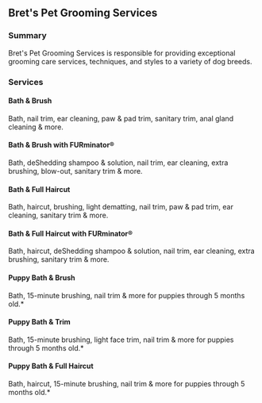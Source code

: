 <h2>Bret's Pet Grooming Services</h2>
<h3>Summary</h3>
<p>Bret's Pet Grooming Services is responsible for providing exceptional grooming care services, techniques, and styles to a variety of dog breeds.</p>
<h3>Services</h3>
<h4>Bath & Brush</h4>Bath, nail trim, ear cleaning, paw & pad trim, sanitary trim, anal gland cleaning & more.
<h4>Bath & Brush with FURminator®</h4>Bath, deShedding shampoo & solution, nail trim, ear cleaning, extra brushing, blow-out, sanitary trim & more.
<h4>Bath & Full Haircut</h4>Bath, haircut, brushing, light dematting, nail trim, paw &amp; pad trim, ear cleaning, sanitary trim &amp; more.
<h4>Bath & Full Haircut with FURminator®</h4>Bath, haircut, deShedding shampoo &amp; solution, nail trim, ear cleaning, extra brushing, sanitary trim &amp; more.
<h4>Puppy Bath & Brush</h4>Bath, 15-minute brushing, nail trim & more for puppies through 5 months old.*
<h4>Puppy Bath & Trim</h4>Bath, 15-minute brushing, light face trim, nail trim &amp; more for puppies through 5 months old.*
<h4>Puppy Bath & Full Haircut</h4>Bath, haircut, 15-minute brushing, nail trim &amp; more for puppies through 5 months old.*
